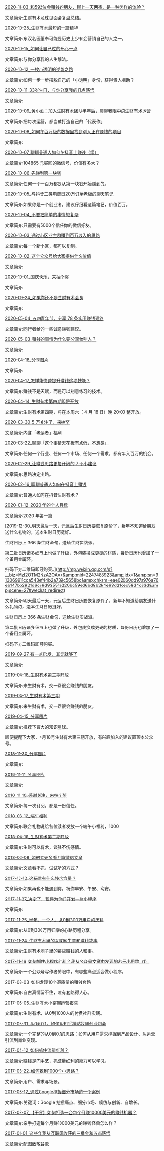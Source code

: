 [2020-11-03_和592位会赚钱的朋友，聊上一天两夜，是一种怎样的体验？](http://mp.weixin.qq.com/s?__biz=MzI2OTM2NzA2OA==&amp;mid=2247484692&amp;idx=1&amp;sn=6a01171d91f6e532e9addd2e7b2b40f6&amp;chksm=eae02767dd97ae71cbb77a5d20ccb37754de68b591e7cb7fb6c01564fd217ae3b2af7ed858e0&amp;scene=27#wechat_redirect)

文章简介:生财有术龙珠见面会复盘总结。

[2020-10-25_生财有术最短的一篇精华](http://mp.weixin.qq.com/s?__biz=MzI2OTM2NzA2OA==&amp;mid=2247484505&amp;idx=1&amp;sn=cf268fb9be1cc92cd56737fdbb1b62a1&amp;chksm=eae0262add97af3cad24ab53453d127d430913ef8a944bb1e3284f655422df6066bb76ff6b89&amp;scene=27#wechat_redirect)

文章简介:东汉名医董奉可能是历史上少有会营销自己的人之一。

[2020-10-15_如何让自己过的开心一点](http://mp.weixin.qq.com/s?__biz=MzI2OTM2NzA2OA==&amp;mid=2247484498&amp;idx=1&amp;sn=27b9be621a460c250bcd5f1671a7b23e&amp;chksm=eae02621dd97af375d084b4691c5d8bc18b03ea97df29757d442e67b7d5df8919b5f2c1f7c52&amp;scene=27#wechat_redirect)

文章简介:与你分享我的人生解法。

[2020-10-12_一枚小透明的逆袭之路](http://mp.weixin.qq.com/s?__biz=MzI2OTM2NzA2OA==&amp;mid=2247484483&amp;idx=1&amp;sn=c705cfb9bac81b742bca4af3918994e4&amp;chksm=eae02630dd97af269f8f7c5c2a199502fcfe3cbf478ae9c320dc1bb6f76f8acec798e11453f1&amp;scene=27#wechat_redirect)

文章简介:如何一步一步摆脱自己的「小透明」身份，获得贵人相助？

[2020-10-11_33岁生日，与你分享我的几点感悟](http://mp.weixin.qq.com/s?__biz=MzI2OTM2NzA2OA==&amp;mid=2247484466&amp;idx=1&amp;sn=8f3f0934b33c1b4eab1e4e13ce2185a1&amp;chksm=eae02641dd97af5727d1aebb2e87f857c8c106e766c06c7f0f47e4210b44a4545027a26eaa88&amp;scene=27#wechat_redirect)

文章简介:

[2020-10-09_黄小鱼：加入生财有术团队半年后，聊聊我眼中的生财有术运营](http://mp.weixin.qq.com/s?__biz=MzI2OTM2NzA2OA==&amp;mid=2247484462&amp;idx=1&amp;sn=2dab68bcfdc6dec9d11940c1954ca8f3&amp;chksm=eae0265ddd97af4bec92cf7d6d94970831bab1d03852773d30e485f7acad780e29852c505600&amp;scene=27#wechat_redirect)

文章简介:把每次运营，都当成打造自己的「代表作」

[2020-10-08_如何在百万级的数据里找到别人正在赚钱的项目](http://mp.weixin.qq.com/s?__biz=MzI2OTM2NzA2OA==&amp;mid=2247484430&amp;idx=1&amp;sn=95a3b7d12a10d50f2c427c1f85e18c77&amp;chksm=eae0267ddd97af6bcc280019a9caadd0d6e2c3f7846aaa558d36177faaee95ebbf6eb6304380&amp;scene=27#wechat_redirect)

文章简介:

[2020-10-07_聊聊普通人如何在抖音上赚钱（续）](http://mp.weixin.qq.com/s?__biz=MzI2OTM2NzA2OA==&amp;mid=2247484284&amp;idx=1&amp;sn=69fe6ea09c773bd9f8d8b4527b0ca678&amp;chksm=eae0210fdd97a81905c4418b0b66cf1a9dd3045094238ee4202a7bca0cabc55a49f534c29d58&amp;scene=27#wechat_redirect)

文章简介:104865 元买回的微信号，价值有多大？

[2020-10-06_先赚到第一块钱](http://mp.weixin.qq.com/s?__biz=MzI2OTM2NzA2OA==&amp;mid=2247484254&amp;idx=1&amp;sn=f9654d08f5ecbb2050127bc97625ae47&amp;chksm=eae0212ddd97a83b4781c550b38f577010cf889d95bbd93edd6580a5bfc3ee6a9a49f745ce5d&amp;scene=27#wechat_redirect)

文章简介:任何一个一百万都是从第一块钱开始赚到的。

[2020-10-05_与抖音二类电商日20万订单老板的聊天笔记](http://mp.weixin.qq.com/s?__biz=MzI2OTM2NzA2OA==&amp;mid=2247484251&amp;idx=1&amp;sn=656de893e7db7e436452ee117b3bc100&amp;chksm=eae02128dd97a83e1c4a9ac622b844e1ca445ba328126c8a811bdef22344aa08afb0d6a54b4f&amp;scene=27#wechat_redirect)

文章简介:如果你是一个创业者，建议仔细看这篇笔记，价值百万。

[2020-10-04_不要把简单的事情想复杂](http://mp.weixin.qq.com/s?__biz=MzI2OTM2NzA2OA==&amp;mid=2247484243&amp;idx=1&amp;sn=3e5f46eb572a939ab428e02dbea3f3d0&amp;chksm=eae02120dd97a83691986a6d2ce2ba961db03a6730e82ca32873a5aaf6dd73e7225bde993b96&amp;scene=27#wechat_redirect)

文章简介:只需要有5000个信任你的微信好友。

[2020-10-03_通过小区业主群赚到百万收入的思路](http://mp.weixin.qq.com/s?__biz=MzI2OTM2NzA2OA==&amp;mid=2247484239&amp;idx=1&amp;sn=e04143a7c9cbdd305ac949e957ec0c4f&amp;chksm=eae0213cdd97a82ac8ad2614c66fbb583e3d2e7f0fd9ef033f745be6eee948ee484952242bc8&amp;scene=27#wechat_redirect)

文章简介:每一个新小区，都可以复制。

[2020-10-02_这个公众号给大家提供什么价值](http://mp.weixin.qq.com/s?__biz=MzI2OTM2NzA2OA==&amp;mid=2247484231&amp;idx=1&amp;sn=cbee25da7deb82994df86689bc93fbdb&amp;chksm=eae02134dd97a82272e9920452b8f47bd4962aba8157e13a3a84479eb42cc0dfdb10c5e44e26&amp;scene=27#wechat_redirect)

文章简介:

[2020-10-01_国庆快乐，来抽个奖](http://mp.weixin.qq.com/s?__biz=MzI2OTM2NzA2OA==&amp;mid=2247484228&amp;idx=1&amp;sn=968b7e0d77c736bf05522dd62d863ab1&amp;chksm=eae02137dd97a8210f74537a6f2e1d758f0e2c2a5b9d2e115523d35dc48374b1bf0bfb9bc2af&amp;scene=27#wechat_redirect)

文章简介:

[2020-09-24_如果你还不是生财有术会员](http://mp.weixin.qq.com/s?__biz=MzI2OTM2NzA2OA==&amp;mid=2247484220&amp;idx=1&amp;sn=5cca9f24ec80dc07ca2c27ec76bf7696&amp;chksm=eae0214fdd97a8595012270764a336e8c61c8a7d83c82a0bfab3db1b8ed68823343be942358b&amp;scene=27#wechat_redirect)

文章简介:

[2020-05-04_五四青年节，分享 78 条实用赚钱建议](http://mp.weixin.qq.com/s?__biz=MzI2OTM2NzA2OA==&amp;mid=2247484199&amp;idx=1&amp;sn=66f8d2ad43874eca461448a5338b2be3&amp;chksm=eae02154dd97a8422f35bdd38572bb36d8c65ca9c7ebe847c8a250990e5592fc7ac7902db15c&amp;scene=27#wechat_redirect)

文章简介:同行者给的一些诚恳赚钱建议。

[2020-05-03_赚钱的事情为什么要分享给别人？](http://mp.weixin.qq.com/s?__biz=MzI2OTM2NzA2OA==&amp;mid=2247484192&amp;idx=1&amp;sn=723dfd89d61f07c1c477351078f9d062&amp;chksm=eae02153dd97a84562c8a12c80e1dae3780e8c89355635180b753399546e1a95d29a76eeec0d&amp;scene=27#wechat_redirect)

文章简介:

[2020-04-18_分享图片](http://mp.weixin.qq.com/s?__biz=MzI2OTM2NzA2OA==&amp;mid=2247484183&amp;idx=1&amp;sn=ecfa34eeb5e7a8e3bd148cb6c0fdebcd&amp;chksm=eae02164dd97a872237a8fa9413504ed6a5b554ddbd5e3474302f2fd8c38325f2d35eb1ec716&amp;scene=27#wechat_redirect)

文章简介:

[2020-04-17_怎样能快速提升赚钱这项技能？](http://mp.weixin.qq.com/s?__biz=MzI2OTM2NzA2OA==&amp;mid=2247484179&amp;idx=1&amp;sn=c5b0f49295758d71877746368a9081d5&amp;chksm=eae02160dd97a876308396613ab81c304b233b9d01ca63cbb19280583c850246d4055cf66478&amp;scene=27#wechat_redirect)

文章简介:赚钱不是天赋，而是可以刻意练习的技术。

[2020-04-14_生财有术第四期即将开放](http://mp.weixin.qq.com/s?__biz=MzI2OTM2NzA2OA==&amp;mid=2247484174&amp;idx=1&amp;sn=20f52be835c7943a101501e043300bbe&amp;chksm=eae0217ddd97a86b16b7e0d9b20310550392ea228323595efbdf1181a56c3cf09dbb26736bf5&amp;scene=27#wechat_redirect)

文章简介:生财有术第四期，将在本周六（ 4 月 18 日）晚 20:00 整开放。

[2020-03-30_5 万关注了，来抽奖](http://mp.weixin.qq.com/s?__biz=MzI2OTM2NzA2OA==&amp;mid=2247484018&amp;idx=1&amp;sn=2f97f782eb71801b440fcba76c43f475&amp;chksm=eae02001dd97a917aff45b7a037142bbf6c3e61094eb7f965e606195c7e70b79997cb6a3b31a&amp;scene=27#wechat_redirect)

文章简介:内含「老读者」福利

[2020-03-22_聊聊「这个事情天花板有点低，不想碰」](http://mp.weixin.qq.com/s?__biz=MzI2OTM2NzA2OA==&amp;mid=2247483983&amp;idx=1&amp;sn=6d9790eb57b7c287d9e0007dd13663bd&amp;chksm=eae0203cdd97a92abba0fe98277d52a5d4070a05ce7ae0a991ed353a2fa7cf36be2f23a167a1&amp;scene=27#wechat_redirect)

文章简介:任何一个行业、任何一个市场、任何一个需求，都有年入百万的机会。

[2020-02-29_让赚钱思路更加开阔的 7 个小建议](http://mp.weixin.qq.com/s?__biz=MzI2OTM2NzA2OA==&amp;mid=2247483954&amp;idx=1&amp;sn=2f7e712f985f5d39c1ed060d708b0afb&amp;chksm=eae02041dd97a9578869d70b995c3c78917a4a1a6260f0e543bc1febcac7e4f56f35a9c25b47&amp;scene=27#wechat_redirect)

文章简介:思路决定出路。

[2020-02-16_聊聊普通人如何在抖音上赚钱](http://mp.weixin.qq.com/s?__biz=MzI2OTM2NzA2OA==&amp;mid=2247483934&amp;idx=1&amp;sn=13b455866091455c88b28840fe1efc25&amp;chksm=eae0206ddd97a97b4cf8a04a1f4c904b3762989fa0d619552db0fb574071b995b8b77b0fc9fb&amp;scene=27#wechat_redirect)

文章简介:普通人如何在抖音生财有术？

[2020-01-12_2020 年的个人目标](http://mp.weixin.qq.com/s?__biz=MzI2OTM2NzA2OA==&amp;mid=2247483926&amp;idx=1&amp;sn=a20b67966e76c7c92503b0a55dd04086&amp;chksm=eae02065dd97a9738167f8ca7d12b352d4e63d6d4b8f3d3d33b3b06a67aa07c523ce107b07da&amp;scene=27#wechat_redirect)

文章简介:2020 年第一篇

[2019-12-30_明天最后一天，元旦后生财日历要恢复原价了，新年不知道给朋友送什么礼物的，送本生财日历挺好。

生财日历上 366 条生财金句，送给生财实战派。

第二批日历诸多细节上也做了升级，外包装换成更硬的材质，每份日历也增加了一个备用金属环。

扫码下方二维码即可购买。](http://mp.weixin.qq.com/s?__biz=MzI2OTM2NzA2OA==&amp;mid=2247483923&amp;idx=1&amp;sn=913069911cca543ef44b2a739c5658bc&amp;chksm=eae02060dd97a976a76eb147bb2921d6cc9d93551e220bc59ed6bd8b2b4e63d21cec58d4c63d&amp;scene=27#wechat_redirect)

文章简介:明天最后一天，元旦后生财日历要恢复原价了，新年不知道给朋友送什么礼物的，送本生财日历挺好。

生财日历上 366 条生财金句，送给生财实战派。

第二批日历诸多细节上也做了升级，外包装换成更硬的材质，每份日历也增加了一个备用金属环。

扫码下方二维码即可购买。

[2019-09-27_有一点启发，其实就够了](http://mp.weixin.qq.com/s?__biz=MzI2OTM2NzA2OA==&amp;mid=2247483890&amp;idx=1&amp;sn=eddaff2508ec0037d522eb55945c0c02&amp;chksm=eae02381dd97aa97fbb2eb7d9e22669909e6ed148b84a59748e8b4eff4a802868bbdad1c53d5&amp;scene=27#wechat_redirect)

文章简介:

[2019-04-18_生财有术第三期开放](http://mp.weixin.qq.com/s?__biz=MzI2OTM2NzA2OA==&amp;mid=2247483878&amp;idx=1&amp;sn=02a0203979e1545227d2763787f41b2a&amp;chksm=eae02395dd97aa83c62c5db5482c5762a9996860a43b605a7b99766e9f2be889a28ab2640ea6&amp;scene=27#wechat_redirect)

文章简介:来生财有术，交一帮很会赚钱的朋友。

[2019-04-17_生财有术第三期](http://mp.weixin.qq.com/s?__biz=MzI2OTM2NzA2OA==&amp;mid=2247483875&amp;idx=1&amp;sn=8c50501e30b3172272fefb31db2a66c1&amp;chksm=eae02390dd97aa86d1258ab70428ceba436f014fd9ec5c28b16bdb77fb328fb4707fd369b228&amp;scene=27#wechat_redirect)

文章简介:来生财有术，交一帮很会赚钱的朋友。

[2019-04-15_分享图片](http://mp.weixin.qq.com/s?__biz=MzI2OTM2NzA2OA==&amp;mid=2247483854&amp;idx=1&amp;sn=6f71575eba671403b5da9cc6560f4d9e&amp;chksm=eae023bddd97aaabceb918eed1f737bc1625628e0dbc814bf8eec39baacf5499eafdcb21f761&amp;scene=27#wechat_redirect)

文章简介:推荐下曹大的知识星球。

顺便提醒下大家，4月18号生财有术第三期开放，有兴趣加入的建议置顶本公众号。

[2018-11-30_分享图片](http://mp.weixin.qq.com/s?__biz=MzI2OTM2NzA2OA==&amp;mid=2247483853&amp;idx=1&amp;sn=13d93616ecb8b79f095b378189e2f9dd&amp;chksm=eae023bedd97aaa8cdf9da68cc2c9977c16d3af388a044e53f1463c500e3b3a358b3af877229&amp;scene=27#wechat_redirect)

文章简介:

[2018-11-11_分享图片](http://mp.weixin.qq.com/s?__biz=MzI2OTM2NzA2OA==&amp;mid=2247483852&amp;idx=1&amp;sn=2f7617c08aeef16a3f138a9715807bc5&amp;chksm=eae023bfdd97aaa97aef9e1934b9ea2c2c9aa549f2d31a49ae82e6d485fed8cff2ceb268a864&amp;scene=27#wechat_redirect)

文章简介:

[2018-11-10_感谢关注，来抽个奖](http://mp.weixin.qq.com/s?__biz=MzI2OTM2NzA2OA==&amp;mid=2247483850&amp;idx=1&amp;sn=43272bb3ec09a23887142e37bf255d79&amp;chksm=eae023b9dd97aaafa3d9faf38c6798faa7662b6f46f0d451ff4a9dd9b61645e55b2f4c0d4f01&amp;scene=27#wechat_redirect)

文章简介:每一次订阅，都是一份信任。

[2018-06-12_端午福利](http://mp.weixin.qq.com/s?__biz=MzI2OTM2NzA2OA==&amp;mid=2247483840&amp;idx=1&amp;sn=6b2107ff375f52349931844e36d69b5c&amp;chksm=eae023b3dd97aaa584a1020ef1d161340010cbd279d09393a2849bc6bd7bb61ce3b852b6e3f8&amp;scene=27#wechat_redirect)

文章简介:联合礼物说给各位读者发放一个端午小福利，1000

[2018-04-18_生财有术第二期开放](http://mp.weixin.qq.com/s?__biz=MzI2OTM2NzA2OA==&amp;mid=2247483835&amp;idx=1&amp;sn=e83e80c03b6b11b7e74ef12c6444f96d&amp;chksm=eae023c8dd97aade5620d1f4aecefe23be7e45c2ea81b1e23a630aec2a61013dfc0a6c34609a&amp;scene=27#wechat_redirect)

文章简介:生财可以有术，谈钱不伤感情。

[2018-02-08_如何每天多看几篇微信文章](http://mp.weixin.qq.com/s?__biz=MzI2OTM2NzA2OA==&amp;mid=2247483825&amp;idx=1&amp;sn=417e90c512043bcd65a0a09661495ab5&amp;chksm=eae023c2dd97aad4ba6a6e5d583e9304c9d39769f435ed4225d0dcfb100527255ae1e619ba3f&amp;scene=27#wechat_redirect)

文章简介:文章看不完，试试听的方式？

[2017-12-12_这玩意有什么技术含量？](http://mp.weixin.qq.com/s?__biz=MzI2OTM2NzA2OA==&amp;mid=2247483806&amp;idx=1&amp;sn=f63b32139bf5fe1e0ff86f087c9d1829&amp;chksm=eae023eddd97aafb4e92ae27ea20d55c88c6941895b979ef80abbbbb8ce55d3218ddd1d63336&amp;scene=27#wechat_redirect)

文章简介:如果再也不能遇到你，祝你早安、午安、晚安。

[2017-11-27_决定了，我将为你们开发一款小程序](http://mp.weixin.qq.com/s?__biz=MzI2OTM2NzA2OA==&amp;mid=2247483793&amp;idx=1&amp;sn=b234d6d25adf7d86c9f8c5f2d6e55dfb&amp;chksm=eae023e2dd97aaf430c4463918fdc1cd404bd63af53d7604f44f3f3167db05d670566936ca56&amp;scene=27#wechat_redirect)

文章简介:

[2017-11-25_半年，一个人，从0到300万用户的历程](http://mp.weixin.qq.com/s?__biz=MzI2OTM2NzA2OA==&amp;mid=2247483785&amp;idx=1&amp;sn=7ff41ed9b591e3282e023924be186f02&amp;chksm=eae023fadd97aaecc2c3e960beb9011401d64f072bc9363fa3cf9600bfb400c4df78a2779719&amp;scene=27#wechat_redirect)

文章简介:从0到300万再归零的心路历程分享。

[2017-11-24_生财有术里的互联网生意和赚钱故事](http://mp.weixin.qq.com/s?__biz=MzI2OTM2NzA2OA==&amp;mid=2247483777&amp;idx=1&amp;sn=50bbc5c2a3daf3c4027adb5234c442df&amp;chksm=eae023f2dd97aae4a3e5d368a9109b89ca28584313f537913cdd99ce95b817880b45a96a9478&amp;scene=27#wechat_redirect)

文章简介:生财有术圈子里的那些赚钱的人和事。

[2017-11-16_如何抓住小程序红利？我从公众号文章中发现的若干小思路（1）](http://mp.weixin.qq.com/s?__biz=MzI2OTM2NzA2OA==&amp;mid=2247483760&amp;idx=1&amp;sn=c9c64d178f7f3734b248fb4fe3ca83cc&amp;chksm=eae02303dd97aa152c9031b4b8c7be52933c3f7128107d210596e7d1381dccae253810b88b42&amp;scene=27#wechat_redirect)

文章简介:一个公众号写作者的眼中，有哪些痛点适合做小程序。

[2017-08-03_如何发现10个高质量的赚钱套路](http://mp.weixin.qq.com/s?__biz=MzI2OTM2NzA2OA==&amp;mid=2247483746&amp;idx=1&amp;sn=569eb6994a106f9f45c8e57c0466b21c&amp;chksm=eae02311dd97aa07152b324d5ef512f87047baeef221aa1520889c3d265953fce241f85f86eb&amp;scene=27#wechat_redirect)

文章简介:自古真情留不住，唯有套路得人心。

[2017-06-05_生财有术小密圈运营报告](http://mp.weixin.qq.com/s?__biz=MzI2OTM2NzA2OA==&amp;mid=2247483740&amp;idx=1&amp;sn=9f268341910a947c7383353493a7e9c7&amp;chksm=eae0232fdd97aa39b032e296d043a1ccc255c01623fa113418e28282ad8b1eecbc096cbf79fa&amp;scene=27#wechat_redirect)

文章简介:生财有术，从0到1000人的付费社群实践。

[2017-05-31_从0到0.1，如何从知乎神贴找到创业机会](http://mp.weixin.qq.com/s?__biz=MzI2OTM2NzA2OA==&amp;mid=2247483713&amp;idx=1&amp;sn=6dd594a1c878b01818e33dbc842ad31c&amp;chksm=eae02332dd97aa240e62f460f8e4cd3ab93574c1402d928a0f062e455f1e4a2b70794cf9da23&amp;scene=27#wechat_redirect)

文章简介:一个完整的从0到0.1的思路：如何从用户需求挖掘到产品设计、从运营引流到商业变现。

[2017-04-12_如何抓住流量红利？](http://mp.weixin.qq.com/s?__biz=MzI2OTM2NzA2OA==&amp;mid=2247483694&amp;idx=1&amp;sn=06d8f7eb37ff4cfd5b3aa6f576c59850&amp;chksm=eae0235ddd97aa4b149a75fd7bf3391048168644421d60c13c4822ce043fad6f0cea0a99ed2e&amp;scene=27#wechat_redirect)

文章简介:赚钱是门手艺，抓流量红利的能力可以学习。

[2017-03-22_如何找到1000个小思路？](http://mp.weixin.qq.com/s?__biz=MzI2OTM2NzA2OA==&amp;mid=2247483688&amp;idx=1&amp;sn=d10e5668a16739c84d0a4030d69e0c23&amp;chksm=eae0235bdd97aa4dc1b0665578d8b89b5ce00f6d1e02a5843d28a072e69182297054ba97f74d&amp;scene=27#wechat_redirect)

文章简介:用户、需求与场景。

[2017-03-12_通过Google挖掘细分市场的一个案例](http://mp.weixin.qq.com/s?__biz=MzI2OTM2NzA2OA==&amp;mid=2247483671&amp;idx=1&amp;sn=9971c29687a212cf1854df6c9b33d7a7&amp;chksm=eae02364dd97aa7229a177d413b190868d3f15d41814dc42caa701f897959be5f87fd0499d8b&amp;scene=27#wechat_redirect)

文章简介:关键词：Google 挖掘痛点、细分市场、模仿与创新、自增长。

[2017-02-07_【干货】如何打造一台每个月赚10000美元的赚钱机器？](http://mp.weixin.qq.com/s?__biz=MzI2OTM2NzA2OA==&amp;mid=2247483657&amp;idx=1&amp;sn=5de240d5620c05c237be3babb226c879&amp;chksm=eae0237add97aa6c87ecaa913b37637acc8e588cffac1743fc7a0f2fcd6cbcc24afcd969ef71&amp;scene=27#wechat_redirect)

文章简介:亲手打造每个月赚10000美元的赚钱怪兽怎么样？

[2017-01-01_这些年我从互联网收获的三桶金和五点感悟](http://mp.weixin.qq.com/s?__biz=MzI2OTM2NzA2OA==&amp;mid=2247483652&amp;idx=1&amp;sn=9faa1e9a961566a3947c61082e54c160&amp;chksm=eae02377dd97aa610d3b788a73b24185690d5a68f987cb44809ffffda143ca97548c6affb427&amp;scene=27#wechat_redirect)

文章简介:配图致敬谷歌

